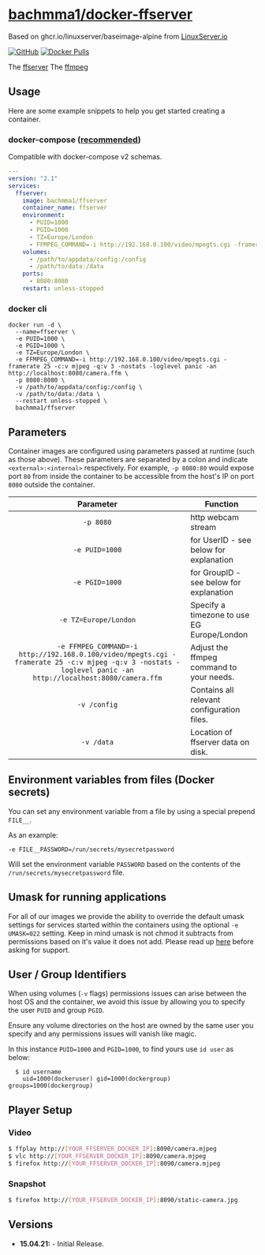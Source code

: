 # [bachmma1/docker-ffserver](https://github.com/bachmma1/docker-ffserver)
Based on ghcr.io/linuxserver/baseimage-alpine from [LinuxServer.io](https://linuxserver.io)

[![GitHub](https://img.shields.io/github/stars/bachmma1/docker-ffserver.svg?color=94398d&labelColor=555555&logoColor=ffffff&style=for-the-badge&logo=github)](https://github.com/bachmma1/docker-ffserver)
[![Docker Pulls](https://img.shields.io/docker/pulls/bachmma1/docker-ffserver.svg?color=94398d&labelColor=555555&logoColor=ffffff&style=for-the-badge&label=pulls&logo=docker)](https://hub.docker.com/r/bachmma1/docker-ffserver)

The [ffserver](https://trac.ffmpeg.org/wiki/ffserver)
The [ffmpeg](https://ffmpeg.org)

## Usage

Here are some example snippets to help you get started creating a container.

### docker-compose ([recommended](https://docs.linuxserver.io/general/docker-compose))

Compatible with docker-compose v2 schemas.

```yaml
---
version: "2.1"
services:
  ffserver:
    image: bachmma1/ffserver
    container_name: ffserver
    environment:
      - PUID=1000
      - PGID=1000
      - TZ=Europe/London
      - FFMPEG_COMMAND=-i http://192.168.0.100/video/mpegts.cgi -framerate 25 -c:v mjpeg -q:v 3 -nostats -loglevel panic -an http://localhost:8080/camera.ffm
    volumes:
      - /path/to/appdata/config:/config
      - /path/to/data:/data
    ports:
      - 8080:8080
    restart: unless-stopped
```

### docker cli

```
docker run -d \
  --name=ffserver \
  -e PUID=1000 \
  -e PGID=1000 \
  -e TZ=Europe/London \
  -e FFMPEG_COMMAND=-i http://192.168.0.100/video/mpegts.cgi -framerate 25 -c:v mjpeg -q:v 3 -nostats -loglevel panic -an http://localhost:8080/camera.ffm \
  -p 8080:8080 \
  -v /path/to/appdata/config:/config \
  -v /path/to/data:/data \
  --restart unless-stopped \
  bachmma1/ffserver
```


## Parameters

Container images are configured using parameters passed at runtime (such as those above). These parameters are separated by a colon and indicate `<external>:<internal>` respectively. For example, `-p 8080:80` would expose port `80` from inside the container to be accessible from the host's IP on port `8080` outside the container.

| Parameter | Function |
| :----: | --- |
| `-p 8080` | http webcam stream |
| `-e PUID=1000` | for UserID - see below for explanation |
| `-e PGID=1000` | for GroupID - see below for explanation |
| `-e TZ=Europe/London` | Specify a timezone to use EG Europe/London |
| `-e FFMPEG_COMMAND=-i http://192.168.0.100/video/mpegts.cgi -framerate 25 -c:v mjpeg -q:v 3 -nostats -loglevel panic -an http://localhost:8080/camera.ffm` | Adjust the ffmpeg command to your needs.|
| `-v /config` | Contains all relevant configuration files. |
| `-v /data` | Location of ffserver data on disk. |

## Environment variables from files (Docker secrets)

You can set any environment variable from a file by using a special prepend `FILE__`.

As an example:

```
-e FILE__PASSWORD=/run/secrets/mysecretpassword
```

Will set the environment variable `PASSWORD` based on the contents of the `/run/secrets/mysecretpassword` file.

## Umask for running applications

For all of our images we provide the ability to override the default umask settings for services started within the containers using the optional `-e UMASK=022` setting.
Keep in mind umask is not chmod it subtracts from permissions based on it's value it does not add. Please read up [here](https://en.wikipedia.org/wiki/Umask) before asking for support.

## User / Group Identifiers

When using volumes (`-v` flags) permissions issues can arise between the host OS and the container, we avoid this issue by allowing you to specify the user `PUID` and group `PGID`.

Ensure any volume directories on the host are owned by the same user you specify and any permissions issues will vanish like magic.

In this instance `PUID=1000` and `PGID=1000`, to find yours use `id user` as below:

```
  $ id username
    uid=1000(dockeruser) gid=1000(dockergroup) groups=1000(dockergroup)
```


## Player Setup

### Video
```bash
$ ffplay http://[YOUR_FFSERVER_DOCKER_IP]:8090/camera.mjpeg
$ vlc http://[YOUR_FFSERVER_DOCKER_IP]:8090/camera.mjpeg
$ firefox http://[YOUR_FFSERVER_DOCKER_IP]:8090/camera.mjpeg
```

### Snapshot
```bash
$ firefox http://[YOUR_FFSERVER_DOCKER_IP]:8090/static-camera.jpg
```

## Versions

* **15.04.21:** - Initial Release.
